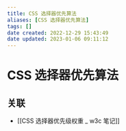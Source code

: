 ```yaml
---
title: CSS 选择器优先算法
aliases: [CSS 选择器优先算法]
tags: []
date created: 2022-12-29 15:43:49
date updated: 2023-01-06 09:11:12
---
```


# CSS 选择器优先算法

## 关联

- [[CSS 选择器优先级权重 _ w3c 笔记]]
